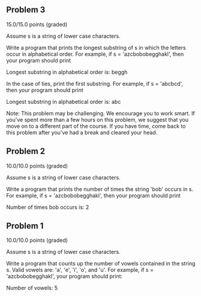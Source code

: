 ## Problem 3
15.0/15.0 points (graded)

Assume s is a string of lower case characters.

Write a program that prints the longest substring of s in which the letters occur in alphabetical order. For example, if s = 'azcbobobegghakl', then your program should print

Longest substring in alphabetical order is: beggh

In the case of ties, print the first substring. For example, if s = 'abcbcd', then your program should print

Longest substring in alphabetical order is: abc

Note: This problem may be challenging. We encourage you to work smart. If you've spent more than a few hours on this problem, we suggest that you move on to a different part of the course. If you have time, come back to this problem after you've had a break and cleared your head.


## Problem 2
10.0/10.0 points (graded)

Assume s is a string of lower case characters.

Write a program that prints the number of times the string 'bob' occurs in s. For example, if s = 'azcbobobegghakl', then your program should print

Number of times bob occurs is: 2


## Problem 1
10.0/10.0 points (graded)

Assume s is a string of lower case characters.

Write a program that counts up the number of vowels contained in the string s. Valid vowels are: 'a', 'e', 'i', 'o', and 'u'. For example, if s = 'azcbobobegghakl', your program should print:

Number of vowels: 5
